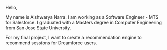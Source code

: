 Hello, 

My name is Aishwarya Narra. I am working as a Software Engineer - MTS for Salesforce. I graduated with a Masters degree in Computer Engineering from San Jose State University.

For my final project, I want to create a recommendation engine to recommend sessions for Dreamforce users. 
